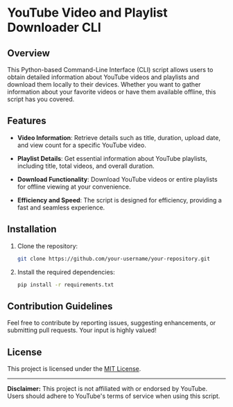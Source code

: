 # YouTube Video and Playlist Downloader CLI


## Overview

This Python-based Command-Line Interface (CLI) script allows users to obtain detailed information about YouTube videos and playlists and download them locally to their devices. Whether you want to gather information about your favorite videos or have them available offline, this script has you covered.

## Features

- **Video Information**: Retrieve details such as title, duration, upload date, and view count for a specific YouTube video.
  
- **Playlist Details**: Get essential information about YouTube playlists, including title, total videos, and overall duration.

- **Download Functionality**: Download YouTube videos or entire playlists for offline viewing at your convenience.

- **Efficiency and Speed**: The script is designed for efficiency, providing a fast and seamless experience.

## Installation

1. Clone the repository:

   ```bash
   git clone https://github.com/your-username/your-repository.git
   ```

2. Install the required dependencies:

   ```bash
   pip install -r requirements.txt
   ```


## Contribution Guidelines

Feel free to contribute by reporting issues, suggesting enhancements, or submitting pull requests. Your input is highly valued!

## License

This project is licensed under the [MIT License](LICENSE).

---

**Disclaimer:** This project is not affiliated with or endorsed by YouTube. Users should adhere to YouTube's terms of service when using this script.
